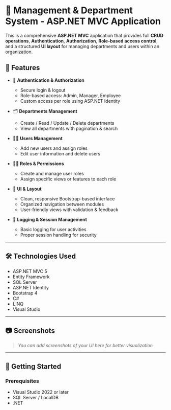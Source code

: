 # 🏢 Management & Department System - ASP.NET MVC Application

This is a comprehensive **ASP.NET MVC** application that provides full **CRUD operations**, **Authentication**, **Authorization**, **Role-based access control**, and a structured **UI layout** for managing departments and users within an organization.

## 📌 Features

- 🔐 **Authentication & Authorization**
  - Secure login & logout
  - Role-based access: Admin, Manager, Employee
  - Custom access per role using ASP.NET Identity

- 🗂️ **Departments Management**
  - Create / Read / Update / Delete departments
  - View all departments with pagination & search

- 👨‍💼 **Users Management**
  - Add new users and assign roles
  - Edit user information and delete users

- 🧑‍⚖️ **Roles & Permissions**
  - Create and manage user roles
  - Assign specific views or features to each role

- 🎨 **UI & Layout**
  - Clean, responsive Bootstrap-based interface
  - Organized navigation between modules
  - User-friendly views with validation & feedback

- 📄 **Logging & Session Management**
  - Basic logging for user activities
  - Proper session handling for security

---

## 🛠️ Technologies Used

- ASP.NET MVC 5
- Entity Framework
- SQL Server
- ASP.NET Identity
- Bootstrap 4
- C#
- LINQ
- Visual Studio

---

## 📷 Screenshots

> _You can add screenshots of your UI here for better visualization_

---

## 🚀 Getting Started

### Prerequisites

- Visual Studio 2022 or later
- SQL Server / LocalDB
- .NET
